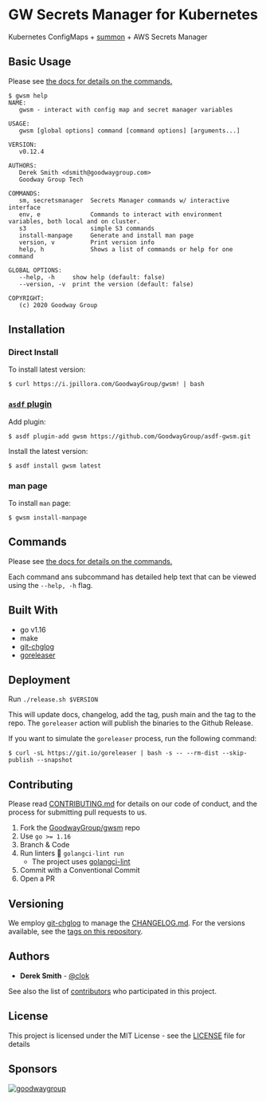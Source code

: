 # GW Secrets Manager for Kubernetes

Kubernetes ConfigMaps + [summon](https://github.com/cyberark/summon) + AWS Secrets Manager

## Basic Usage

Please see [the docs for details on the commands.](./docs/gwsm.md)

```
$ gwsm help
NAME:
   gwsm - interact with config map and secret manager variables

USAGE:
   gwsm [global options] command [command options] [arguments...]

VERSION:
   v0.12.4

AUTHORS:
   Derek Smith <dsmith@goodwaygroup.com>
   Goodway Group Tech

COMMANDS:
   sm, secretsmanager  Secrets Manager commands w/ interactive interface
   env, e              Commands to interact with environment variables, both local and on cluster.
   s3                  simple S3 commands
   install-manpage     Generate and install man page
   version, v          Print version info
   help, h             Shows a list of commands or help for one command

GLOBAL OPTIONS:
   --help, -h     show help (default: false)
   --version, -v  print the version (default: false)

COPYRIGHT:
   (c) 2020 Goodway Group
```

## Installation

### Direct Install

To install latest version:

```
$ curl https://i.jpillora.com/GoodwayGroup/gwsm! | bash
```

### [`asdf` plugin](https://github.com/GoodwayGroup/asdf-gwsm)

Add plugin:

```
$ asdf plugin-add gwsm https://github.com/GoodwayGroup/asdf-gwsm.git
```

Install the latest version:

```
$ asdf install gwsm latest
```

### man page

To install `man` page:

```
$ gwsm install-manpage
```

## Commands

Please see [the docs for details on the commands.](./docs/gwsm.md)

Each command ans subcommand has detailed help text that can be viewed using the `--help, -h` flag.

## Built With

* go v1.16
* make
* [git-chglog](https://github.com/git-chglog/git-chglog)
* [goreleaser](https://goreleaser.com/install/)

## Deployment

Run `./release.sh $VERSION`

This will update docs, changelog, add the tag, push main and the tag to the repo. The `goreleaser` action will publish the binaries to the Github Release.

If you want to simulate the `goreleaser` process, run the following command:

```
$ curl -sL https://git.io/goreleaser | bash -s -- --rm-dist --skip-publish --snapshot
```

## Contributing

Please read [CONTRIBUTING.md](CONTRIBUTING.md) for details on our code of conduct, and the process for submitting pull
requests to us.

1. Fork the [GoodwayGroup/gwsm](https://github.com/GoodwayGroup/gwsm) repo
1. Use `go >= 1.16`
1. Branch & Code
1. Run linters :broom: `golangci-lint run`
    - The project uses [golangci-lint](https://golangci-lint.run/usage/install/#local-installation)
1. Commit with a Conventional Commit
1. Open a PR

## Versioning

We employ [git-chglog](https://github.com/git-chglog/git-chglog) to manage the [CHANGELOG.md](CHANGELOG.md). For the
versions available, see the [tags on this repository](https://github.com/GoodwayGroup/gwsm/tags).

## Authors

* **Derek Smith** - [@clok](https://github.com/clok)

See also the list of [contributors](https://github.com/GoodwayGroup/gwvault/contributors) who participated in this
project.

## License

This project is licensed under the MIT License - see the [LICENSE](LICENSE) file for details

## Sponsors

[![goodwaygroup][goodwaygroup]](https://goodwaygroup.com)

[goodwaygroup]: https://s3.amazonaws.com/gw-crs-assets/goodwaygroup/logos/ggLogo_sm.png "Goodway Group"
